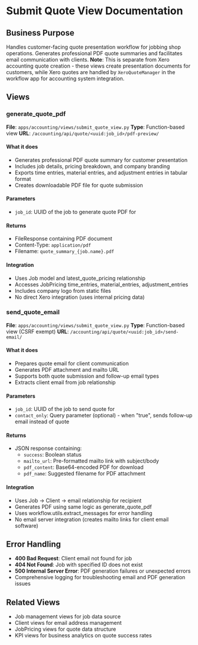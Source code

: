 # Submit Quote View Documentation

## Business Purpose
Handles customer-facing quote presentation workflow for jobbing shop operations. Generates professional PDF quote summaries and facilitates email communication with clients. **Note**: This is separate from Xero accounting quote creation - these views create presentation documents for customers, while Xero quotes are handled by `XeroQuoteManager` in the workflow app for accounting system integration.

## Views

### generate_quote_pdf
**File**: `apps/accounting/views/submit_quote_view.py`
**Type**: Function-based view
**URL**: `/accounting/api/quote/<uuid:job_id>/pdf-preview/`

#### What it does
- Generates professional PDF quote summary for customer presentation
- Includes job details, pricing breakdown, and company branding
- Exports time entries, material entries, and adjustment entries in tabular format
- Creates downloadable PDF file for quote submission

#### Parameters
- `job_id`: UUID of the job to generate quote PDF for

#### Returns
- FileResponse containing PDF document
- Content-Type: `application/pdf`
- Filename: `quote_summary_{job.name}.pdf`

#### Integration
- Uses Job model and latest_quote_pricing relationship
- Accesses JobPricing time_entries, material_entries, adjustment_entries
- Includes company logo from static files
- No direct Xero integration (uses internal pricing data)

### send_quote_email
**File**: `apps/accounting/views/submit_quote_view.py`
**Type**: Function-based view (CSRF exempt)
**URL**: `/accounting/api/quote/<uuid:job_id>/send-email/`

#### What it does
- Prepares quote email for client communication
- Generates PDF attachment and mailto URL
- Supports both quote submission and follow-up email types
- Extracts client email from job relationship

#### Parameters
- `job_id`: UUID of the job to send quote for
- `contact_only`: Query parameter (optional) - when "true", sends follow-up email instead of quote

#### Returns
- JSON response containing:
  - `success`: Boolean status
  - `mailto_url`: Pre-formatted mailto link with subject/body
  - `pdf_content`: Base64-encoded PDF for download
  - `pdf_name`: Suggested filename for PDF attachment

#### Integration
- Uses Job → Client → email relationship for recipient
- Generates PDF using same logic as generate_quote_pdf
- Uses workflow.utils.extract_messages for error handling
- No email server integration (creates mailto links for client email software)

## Error Handling
- **400 Bad Request**: Client email not found for job
- **404 Not Found**: Job with specified ID does not exist
- **500 Internal Server Error**: PDF generation failures or unexpected errors
- Comprehensive logging for troubleshooting email and PDF generation issues

## Related Views
- Job management views for job data source
- Client views for email address management
- JobPricing views for quote data structure
- KPI views for business analytics on quote success rates
